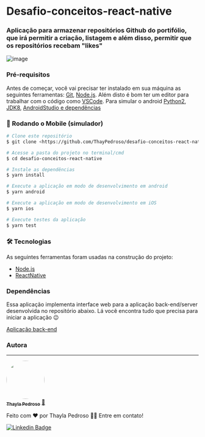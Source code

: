 # Desafio-conceitos-react-native

### Aplicação para armazenar repositórios Github do portifólio, que irá permitir a criação, listagem e além disso, permitir que os repositórios recebam "likes"

![image](/promo/desafioReact.PNG)

### Pré-requisitos

Antes de começar, você vai precisar ter instalado em sua máquina as seguintes ferramentas:
[Git](https://git-scm.com), [Node.js](https://nodejs.org/en/). 
Além disto é bom ter um editor para trabalhar com o código como [VSCode](https://code.visualstudio.com/). Para simular o android [Python2](https://www.python.org/download/releases/2.0/), [JDK8](https://docs.oracle.com/javase/8/docs/technotes/guides/install/install_overview.html), [AndroidStudio e dependências](https://developer.android.com/studio)

### 🎲 Rodando o Mobile (simulador)

```bash
# Clone este repositório
$ git clone <https://github.com/ThayPedroso/desafio-conceitos-react-native>

# Acesse a pasta do projeto no terminal/cmd
$ cd desafio-conceitos-react-native

# Instale as dependências
$ yarn install

# Execute a aplicação em modo de desenvolvimento em android
$ yarn android

# Execute a aplicação em modo de desenvolvimento em iOS
$ yarn ios

# Execute testes da aplicação
$ yarn test

```

### 🛠 Tecnologias

As seguintes ferramentas foram usadas na construção do projeto:

- [Node.js](https://nodejs.org/en/)
- [ReactNative](https://pt-br.reactjs.org/)

### Dependências

Essa aplicação implementa interface web para a aplicação back-end/server desenvolvida no repositório abaixo. Lá você encontra tudo que precisa para iniciar a aplicação 😉

[Aplicação back-end](https://github.com/ThayPedroso/desafio-conceitos-nodejs)

### Autora
---

<a href="https://www.linkedin.com/in/thaylapedroso/">
 <img style="border-radius: 50%;" src="https://avatars3.githubusercontent.com/u/44008476?s=460&u=7dbb833a401c575edc98f696cb5823d3b5e78e72&v=4" width="100px;" alt=""/>
 <br />
 <sub><b>Thayla Pedroso</b></sub></a> <a href="https://www.linkedin.com/in/thaylapedroso/" title="Thayla">🚀</a>


Feito com ❤️ por Thayla Pedroso 👋🏽 Entre em contato!

 [![Linkedin Badge](https://img.shields.io/badge/-Thayla-blue?style=flat-square&logo=Linkedin&logoColor=white&link=https://www.linkedin.com/in/thaylapedroso/)](https://www.linkedin.com/in/thaylapedroso/)
